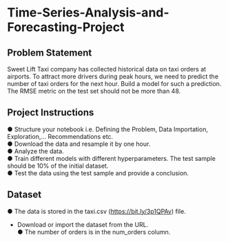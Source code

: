 # Time-Series-Analysis-and-Forecasting-Project

## Problem Statement<br />
Sweet Lift Taxi company has collected historical data on taxi orders at airports. To attract more
drivers during peak hours, we need to predict the number of taxi orders for the next hour. Build a
model for such a prediction.<br />
The RMSE metric on the test set should not be more than 48.<br />

## Project Instructions<br />
● Structure your notebook i.e. Defining the Problem, Data Importation, Exploration,...
Recommendations etc.<br />
● Download the data and resample it by one hour.<br />
● Analyze the data.<br />
● Train different models with different hyperparameters. The test sample should be 10% of
the initial dataset.<br />
● Test the data using the test sample and provide a conclusion.<br />

## Dataset<br />
● The data is stored in the taxi.csv (https://bit.ly/3p1QPAv) file.<br />
  - Download or import the dataset from the URL.<br />
● The number of orders is in the num_orders column.

